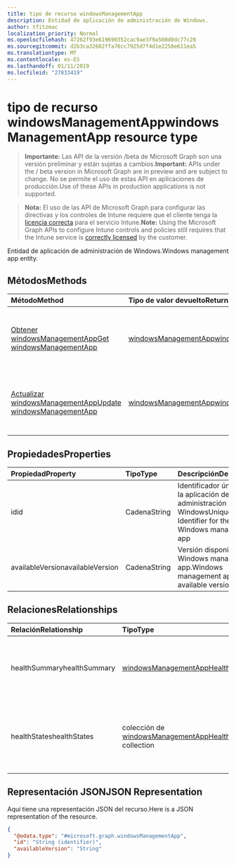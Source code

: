 ```yaml
---
title: tipo de recurso windowsManagementApp
description: Entidad de aplicación de administración de Windows.
author: tfitzmac
localization_priority: Normal
ms.openlocfilehash: 47262f93e619690352cac9ae3f9a500d0dc77c20
ms.sourcegitcommit: d2b3ca32602ffa76cc7925d7f4d1e2258e611ea5
ms.translationtype: MT
ms.contentlocale: es-ES
ms.lasthandoff: 01/11/2019
ms.locfileid: "27833419"
---
```

# <a name="windowsmanagementapp-resource-type"></a><span data-ttu-id="b1608-103">tipo de recurso windowsManagementApp</span><span class="sxs-lookup"><span data-stu-id="b1608-103">windowsManagementApp resource type</span></span>

> <span data-ttu-id="b1608-104">**Importante:** Las API de la versión /beta de Microsoft Graph son una versión preliminar y están sujetas a cambios.</span><span class="sxs-lookup"><span data-stu-id="b1608-104">**Important:** APIs under the / beta version in Microsoft Graph are in preview and are subject to change.</span></span> <span data-ttu-id="b1608-105">No se permite el uso de estas API en aplicaciones de producción.</span><span class="sxs-lookup"><span data-stu-id="b1608-105">Use of these APIs in production applications is not supported.</span></span>

> <span data-ttu-id="b1608-106">**Nota:** El uso de las API de Microsoft Graph para configurar las directivas y los controles de Intune requiere que el cliente tenga la [licencia correcta](https://go.microsoft.com/fwlink/?linkid=839381) para el servicio Intune.</span><span class="sxs-lookup"><span data-stu-id="b1608-106">**Note:** Using the Microsoft Graph APIs to configure Intune controls and policies still requires that the Intune service is [correctly licensed](https://go.microsoft.com/fwlink/?linkid=839381) by the customer.</span></span>

<span data-ttu-id="b1608-107">Entidad de aplicación de administración de Windows.</span><span class="sxs-lookup"><span data-stu-id="b1608-107">Windows management app entity.</span></span>
## <a name="methods"></a><span data-ttu-id="b1608-108">Métodos</span><span class="sxs-lookup"><span data-stu-id="b1608-108">Methods</span></span>
|<span data-ttu-id="b1608-109">Método</span><span class="sxs-lookup"><span data-stu-id="b1608-109">Method</span></span>|<span data-ttu-id="b1608-110">Tipo de valor devuelto</span><span class="sxs-lookup"><span data-stu-id="b1608-110">Return Type</span></span>|<span data-ttu-id="b1608-111">Descripción</span><span class="sxs-lookup"><span data-stu-id="b1608-111">Description</span></span>|
|:---|:---|:---|
|[<span data-ttu-id="b1608-112">Obtener windowsManagementApp</span><span class="sxs-lookup"><span data-stu-id="b1608-112">Get windowsManagementApp</span></span>](../api/intune-devices-windowsmanagementapp-get.md)|[<span data-ttu-id="b1608-113">windowsManagementApp</span><span class="sxs-lookup"><span data-stu-id="b1608-113">windowsManagementApp</span></span>](../resources/intune-devices-windowsmanagementapp.md)|<span data-ttu-id="b1608-114">Leer las propiedades y las relaciones del objeto [windowsManagementApp](../resources/intune-devices-windowsmanagementapp.md) .</span><span class="sxs-lookup"><span data-stu-id="b1608-114">Read properties and relationships of the [windowsManagementApp](../resources/intune-devices-windowsmanagementapp.md) object.</span></span>|
|[<span data-ttu-id="b1608-115">Actualizar windowsManagementApp</span><span class="sxs-lookup"><span data-stu-id="b1608-115">Update windowsManagementApp</span></span>](../api/intune-devices-windowsmanagementapp-update.md)|[<span data-ttu-id="b1608-116">windowsManagementApp</span><span class="sxs-lookup"><span data-stu-id="b1608-116">windowsManagementApp</span></span>](../resources/intune-devices-windowsmanagementapp.md)|<span data-ttu-id="b1608-117">Actualizar las propiedades de un objeto [windowsManagementApp](../resources/intune-devices-windowsmanagementapp.md) .</span><span class="sxs-lookup"><span data-stu-id="b1608-117">Update the properties of a [windowsManagementApp](../resources/intune-devices-windowsmanagementapp.md) object.</span></span>|

## <a name="properties"></a><span data-ttu-id="b1608-118">Propiedades</span><span class="sxs-lookup"><span data-stu-id="b1608-118">Properties</span></span>
|<span data-ttu-id="b1608-119">Propiedad</span><span class="sxs-lookup"><span data-stu-id="b1608-119">Property</span></span>|<span data-ttu-id="b1608-120">Tipo</span><span class="sxs-lookup"><span data-stu-id="b1608-120">Type</span></span>|<span data-ttu-id="b1608-121">Descripción</span><span class="sxs-lookup"><span data-stu-id="b1608-121">Description</span></span>|
|:---|:---|:---|
|<span data-ttu-id="b1608-122">id</span><span class="sxs-lookup"><span data-stu-id="b1608-122">id</span></span>|<span data-ttu-id="b1608-123">Cadena</span><span class="sxs-lookup"><span data-stu-id="b1608-123">String</span></span>|<span data-ttu-id="b1608-124">Identificador único para la aplicación de administración de Windows</span><span class="sxs-lookup"><span data-stu-id="b1608-124">Unique Identifier for the Windows management app</span></span>|
|<span data-ttu-id="b1608-125">availableVersion</span><span class="sxs-lookup"><span data-stu-id="b1608-125">availableVersion</span></span>|<span data-ttu-id="b1608-126">Cadena</span><span class="sxs-lookup"><span data-stu-id="b1608-126">String</span></span>|<span data-ttu-id="b1608-127">Versión disponible de Windows management app.</span><span class="sxs-lookup"><span data-stu-id="b1608-127">Windows management app available version.</span></span>|

## <a name="relationships"></a><span data-ttu-id="b1608-128">Relaciones</span><span class="sxs-lookup"><span data-stu-id="b1608-128">Relationships</span></span>
|<span data-ttu-id="b1608-129">Relación</span><span class="sxs-lookup"><span data-stu-id="b1608-129">Relationship</span></span>|<span data-ttu-id="b1608-130">Tipo</span><span class="sxs-lookup"><span data-stu-id="b1608-130">Type</span></span>|<span data-ttu-id="b1608-131">Description</span><span class="sxs-lookup"><span data-stu-id="b1608-131">Description</span></span>|
|:---|:---|:---|
|<span data-ttu-id="b1608-132">healthSummary</span><span class="sxs-lookup"><span data-stu-id="b1608-132">healthSummary</span></span>|[<span data-ttu-id="b1608-133">windowsManagementAppHealthSummary</span><span class="sxs-lookup"><span data-stu-id="b1608-133">windowsManagementAppHealthSummary</span></span>](../resources/intune-devices-windowsmanagementapphealthsummary.md)|<span data-ttu-id="b1608-134">Mantenimiento de resumen para la aplicación de administración de Windows.</span><span class="sxs-lookup"><span data-stu-id="b1608-134">Health summary for Windows management app.</span></span>|
|<span data-ttu-id="b1608-135">healthStates</span><span class="sxs-lookup"><span data-stu-id="b1608-135">healthStates</span></span>|<span data-ttu-id="b1608-136">colección de [windowsManagementAppHealthState](../resources/intune-devices-windowsmanagementapphealthstate.md)</span><span class="sxs-lookup"><span data-stu-id="b1608-136">[windowsManagementAppHealthState](../resources/intune-devices-windowsmanagementapphealthstate.md) collection</span></span>|<span data-ttu-id="b1608-137">La lista de Estados de mantenimiento para la aplicación de administración de Windows instalada.</span><span class="sxs-lookup"><span data-stu-id="b1608-137">The list of health states for installed Windows management app.</span></span>|

## <a name="json-representation"></a><span data-ttu-id="b1608-138">Representación JSON</span><span class="sxs-lookup"><span data-stu-id="b1608-138">JSON Representation</span></span>
<span data-ttu-id="b1608-139">Aquí tiene una representación JSON del recurso.</span><span class="sxs-lookup"><span data-stu-id="b1608-139">Here is a JSON representation of the resource.</span></span>
<!-- {
  "blockType": "resource",
  "keyProperty": "id",
  "@odata.type": "microsoft.graph.windowsManagementApp"
}
-->
``` json
{
  "@odata.type": "#microsoft.graph.windowsManagementApp",
  "id": "String (identifier)",
  "availableVersion": "String"
}
```





